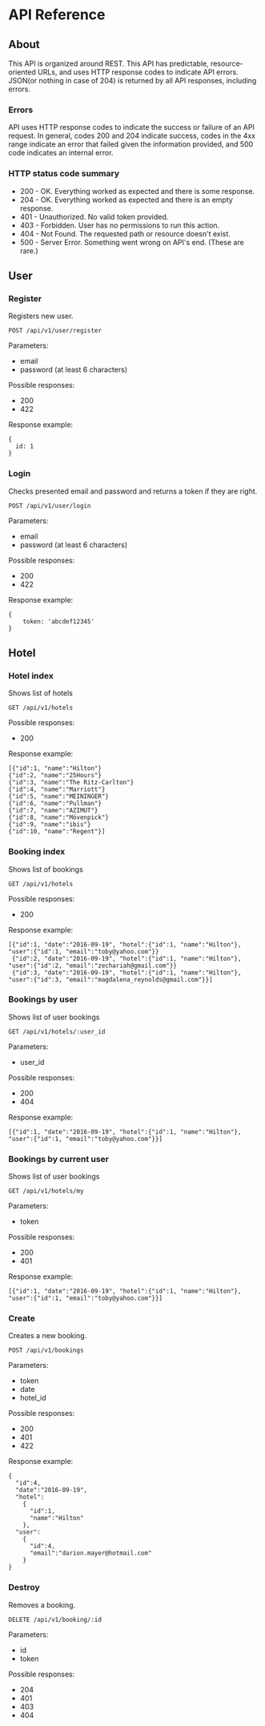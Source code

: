 # API Reference

## About

This API is organized around REST. This API has predictable, resource-oriented URLs, and uses HTTP response codes to indicate API errors. JSON(or nothing in case of 204) is returned by all API responses, including errors.

### Errors

API uses HTTP response codes to indicate the success or failure of an API request. In general, codes 200 and 204 indicate success, codes in the 4xx range indicate an error that failed given the information provided, and 500 code indicates an internal error.

### HTTP status code summary

 - 200 - OK. Everything worked as expected and there is some response.
 - 204 - OK. Everything worked as expected and there is an empty response.
 - 401 - Unauthorized. No valid token provided.
 - 403 - Forbidden. User has no permissions to run this action.
 - 404 - Not Found. The requested path or resource doesn't exist.
 - 500 - Server Error. Something went wrong on API's end. (These are rare.)

## User

### Register

Registers new user.

`` POST /api/v1/user/register ``

Parameters:

 - email
 - password (at least 6 characters)

Possible responses:

 - 200
 - 422

Response example:

```
{
  id: 1
}
```

### Login

Checks presented email and password and returns a token if they are right.

`` POST /api/v1/user/login ``

Parameters:

 - email
 - password (at least 6 characters)

Possible responses:

 - 200
 - 422

Response example:

```
{
    token: 'abcdef12345'
}
```

## Hotel

### Hotel index

Shows list of hotels

`` GET /api/v1/hotels ``

Possible responses:

 - 200
 
Response example:

```
[{"id":1, "name":"Hilton"}
{"id":2, "name":"25Hours"}
{"id":3, "name":"The Ritz-Carlton"}
{"id":4, "name":"Marriott"}
{"id":5, "name":"MEININGER"}
{"id":6, "name":"Pullman"}
{"id":7, "name":"AZIMUT"}
{"id":8, "name":"Mövenpick"}
{"id":9, "name":"ibis"}
{"id":10, "name":"Regent"}]

```

### Booking index

Shows list of bookings

`` GET /api/v1/hotels ``

Possible responses:

 - 200
 
Response example:

```
[{"id":1, "date":"2016-09-19", "hotel":{"id":1, "name":"Hilton"}, "user":{"id":1, "email":"toby@yahoo.com"}}
 {"id":2, "date":"2016-09-19", "hotel":{"id":1, "name":"Hilton"}, "user":{"id":2, "email":"zechariah@gmail.com"}}
 {"id":3, "date":"2016-09-19", "hotel":{"id":1, "name":"Hilton"}, "user":{"id":3, "email":"magdalena_reynolds@gmail.com"}}]
```

### Bookings by user

Shows list of user bookings 

`` GET /api/v1/hotels/:user_id ``

Parameters:

 - user_id

Possible responses:

 - 200
 - 404
 
Response example:

```
[{"id":1, "date":"2016-09-19", "hotel":{"id":1, "name":"Hilton"}, "user":{"id":1, "email":"toby@yahoo.com"}}]
```

### Bookings by current user

Shows list of user bookings 

`` GET /api/v1/hotels/my ``

Parameters:

 - token

Possible responses:

 - 200
 - 401
 
Response example:

```
[{"id":1, "date":"2016-09-19", "hotel":{"id":1, "name":"Hilton"}, "user":{"id":1, "email":"toby@yahoo.com"}}]
```

### Create

Creates a new booking.

`` POST /api/v1/bookings ``

Parameters:

 - token
 - date
 - hotel_id

Possible responses:

 - 200
 - 401
 - 422

Response example:

```
{
  "id":4, 
  "date":"2016-09-19", 
  "hotel":
    {
      "id":1,
      "name":"Hilton"
    },
  "user":
    {
      "id":4,
      "email":"darion.mayer@hotmail.com"
    }
}

```

### Destroy

Removes a booking.

`` DELETE /api/v1/booking/:id ``

Parameters:

 - id
 - token

Possible responses:

 - 204
 - 401
 - 403
 - 404